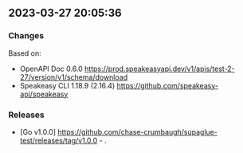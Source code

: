

## 2023-03-27 20:05:36
### Changes
Based on:
- OpenAPI Doc 0.6.0 https://prod.speakeasyapi.dev/v1/apis/test-2-27/version/v1/schema/download
- Speakeasy CLI 1.18.9 (2.16.4) https://github.com/speakeasy-api/speakeasy
### Releases
- [Go v1.0.0] https://github.com/chase-crumbaugh/supaglue-test/releases/tag/v1.0.0 - .